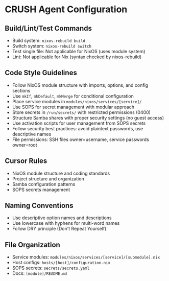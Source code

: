 # CRUSH Agent Configuration

## Build/Lint/Test Commands
- Build system: `nixos-rebuild build`
- Switch system: `nixos-rebuild switch`
- Test single file: Not applicable for NixOS (uses module system)
- Lint: Not applicable for Nix (syntax checked by nixos-rebuild)

## Code Style Guidelines
- Follow NixOS module structure with imports, options, and config sections
- Use `mkIf`, `mkDefault`, `mkMerge` for conditional configuration
- Place service modules in `modules/nixos/services/[service]/`
- Use SOPS for secret management with modular approach
- Store secrets in `/run/secrets/` with restricted permissions (0400)
- Structure Samba shares with proper security settings (no guest access)
- Use activation scripts for user management from SOPS secrets
- Follow security best practices: avoid plaintext passwords, use descriptive names
- File permissions: SSH files owner=username, service passwords owner=root

## Cursor Rules
- NixOS module structure and coding standards
- Project structure and organization
- Samba configuration patterns
- SOPS secrets management

## Naming Conventions
- Use descriptive option names and descriptions
- Use lowercase with hyphens for multi-word names
- Follow DRY principle (Don't Repeat Yourself)

## File Organization
- Service modules: `modules/nixos/services/[service]/[submodule].nix`
- Host configs: `hosts/[host]/configuration.nix`
- SOPS secrets: `secrets/secrets.yaml`
- Docs: `[module]/README.md`